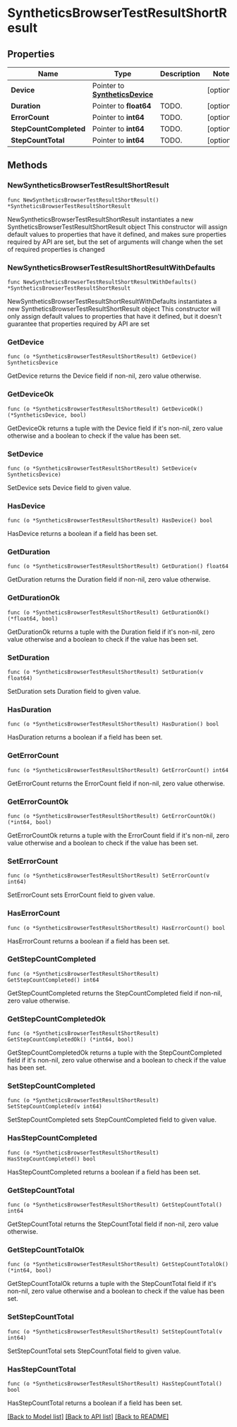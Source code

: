 # SyntheticsBrowserTestResultShortResult

## Properties

Name | Type | Description | Notes
------------ | ------------- | ------------- | -------------
**Device** | Pointer to [**SyntheticsDevice**](SyntheticsDevice.md) |  | [optional] 
**Duration** | Pointer to **float64** | TODO. | [optional] 
**ErrorCount** | Pointer to **int64** | TODO. | [optional] 
**StepCountCompleted** | Pointer to **int64** | TODO. | [optional] 
**StepCountTotal** | Pointer to **int64** | TODO. | [optional] 

## Methods

### NewSyntheticsBrowserTestResultShortResult

`func NewSyntheticsBrowserTestResultShortResult() *SyntheticsBrowserTestResultShortResult`

NewSyntheticsBrowserTestResultShortResult instantiates a new SyntheticsBrowserTestResultShortResult object
This constructor will assign default values to properties that have it defined,
and makes sure properties required by API are set, but the set of arguments
will change when the set of required properties is changed

### NewSyntheticsBrowserTestResultShortResultWithDefaults

`func NewSyntheticsBrowserTestResultShortResultWithDefaults() *SyntheticsBrowserTestResultShortResult`

NewSyntheticsBrowserTestResultShortResultWithDefaults instantiates a new SyntheticsBrowserTestResultShortResult object
This constructor will only assign default values to properties that have it defined,
but it doesn't guarantee that properties required by API are set

### GetDevice

`func (o *SyntheticsBrowserTestResultShortResult) GetDevice() SyntheticsDevice`

GetDevice returns the Device field if non-nil, zero value otherwise.

### GetDeviceOk

`func (o *SyntheticsBrowserTestResultShortResult) GetDeviceOk() (*SyntheticsDevice, bool)`

GetDeviceOk returns a tuple with the Device field if it's non-nil, zero value otherwise
and a boolean to check if the value has been set.

### SetDevice

`func (o *SyntheticsBrowserTestResultShortResult) SetDevice(v SyntheticsDevice)`

SetDevice sets Device field to given value.

### HasDevice

`func (o *SyntheticsBrowserTestResultShortResult) HasDevice() bool`

HasDevice returns a boolean if a field has been set.

### GetDuration

`func (o *SyntheticsBrowserTestResultShortResult) GetDuration() float64`

GetDuration returns the Duration field if non-nil, zero value otherwise.

### GetDurationOk

`func (o *SyntheticsBrowserTestResultShortResult) GetDurationOk() (*float64, bool)`

GetDurationOk returns a tuple with the Duration field if it's non-nil, zero value otherwise
and a boolean to check if the value has been set.

### SetDuration

`func (o *SyntheticsBrowserTestResultShortResult) SetDuration(v float64)`

SetDuration sets Duration field to given value.

### HasDuration

`func (o *SyntheticsBrowserTestResultShortResult) HasDuration() bool`

HasDuration returns a boolean if a field has been set.

### GetErrorCount

`func (o *SyntheticsBrowserTestResultShortResult) GetErrorCount() int64`

GetErrorCount returns the ErrorCount field if non-nil, zero value otherwise.

### GetErrorCountOk

`func (o *SyntheticsBrowserTestResultShortResult) GetErrorCountOk() (*int64, bool)`

GetErrorCountOk returns a tuple with the ErrorCount field if it's non-nil, zero value otherwise
and a boolean to check if the value has been set.

### SetErrorCount

`func (o *SyntheticsBrowserTestResultShortResult) SetErrorCount(v int64)`

SetErrorCount sets ErrorCount field to given value.

### HasErrorCount

`func (o *SyntheticsBrowserTestResultShortResult) HasErrorCount() bool`

HasErrorCount returns a boolean if a field has been set.

### GetStepCountCompleted

`func (o *SyntheticsBrowserTestResultShortResult) GetStepCountCompleted() int64`

GetStepCountCompleted returns the StepCountCompleted field if non-nil, zero value otherwise.

### GetStepCountCompletedOk

`func (o *SyntheticsBrowserTestResultShortResult) GetStepCountCompletedOk() (*int64, bool)`

GetStepCountCompletedOk returns a tuple with the StepCountCompleted field if it's non-nil, zero value otherwise
and a boolean to check if the value has been set.

### SetStepCountCompleted

`func (o *SyntheticsBrowserTestResultShortResult) SetStepCountCompleted(v int64)`

SetStepCountCompleted sets StepCountCompleted field to given value.

### HasStepCountCompleted

`func (o *SyntheticsBrowserTestResultShortResult) HasStepCountCompleted() bool`

HasStepCountCompleted returns a boolean if a field has been set.

### GetStepCountTotal

`func (o *SyntheticsBrowserTestResultShortResult) GetStepCountTotal() int64`

GetStepCountTotal returns the StepCountTotal field if non-nil, zero value otherwise.

### GetStepCountTotalOk

`func (o *SyntheticsBrowserTestResultShortResult) GetStepCountTotalOk() (*int64, bool)`

GetStepCountTotalOk returns a tuple with the StepCountTotal field if it's non-nil, zero value otherwise
and a boolean to check if the value has been set.

### SetStepCountTotal

`func (o *SyntheticsBrowserTestResultShortResult) SetStepCountTotal(v int64)`

SetStepCountTotal sets StepCountTotal field to given value.

### HasStepCountTotal

`func (o *SyntheticsBrowserTestResultShortResult) HasStepCountTotal() bool`

HasStepCountTotal returns a boolean if a field has been set.


[[Back to Model list]](../README.md#documentation-for-models) [[Back to API list]](../README.md#documentation-for-api-endpoints) [[Back to README]](../README.md)


